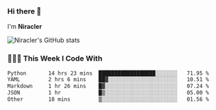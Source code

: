 ### Hi there 👋

I'm **Niracler**

![Niracler's GitHub stats](https://github-readme-stats.vercel.app/api?username=Niracler&show_icons=true)


### 👨🏻‍💻 This Week I Code With

<!--START_SECTION:waka-->

```txt
Python       14 hrs 23 mins  ██████████████████░░░░░░░   71.95 %
YAML         2 hrs 6 mins    ██▓░░░░░░░░░░░░░░░░░░░░░░   10.51 %
Markdown     1 hr 26 mins    █▓░░░░░░░░░░░░░░░░░░░░░░░   07.24 %
JSON         1 hr            █▒░░░░░░░░░░░░░░░░░░░░░░░   05.00 %
Other        18 mins         ▒░░░░░░░░░░░░░░░░░░░░░░░░   01.56 %
```

<!--END_SECTION:waka-->
